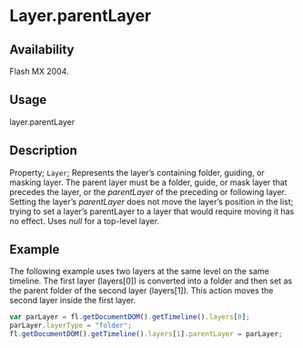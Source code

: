 # Layer.parentLayer

## Availability

Flash MX 2004.

## Usage

layer.parentLayer

## Description

Property; `Layer`; Represents the layer’s containing folder, guiding, or masking layer. The parent layer must be a folder, guide, or mask layer that precedes the layer, or the *parentLayer* of the preceding or following layer. Setting the layer’s *parentLayer* does not move the layer’s position in the list; trying to set a layer’s parentLayer to a layer that would require moving it has no effect. Uses *null* for a top-level layer.

## Example

The following example uses two layers at the same level on the same timeline. The first layer (layers\[0\]) is converted
into a folder and then set as the parent folder of the second layer (layers\[1\]). This action moves the second layer
inside the first layer.

```javascript
var parLayer = fl.getDocumentDOM().getTimeline().layers[0];
parLayer.layerType = "folder";
fl.getDocumentDOM().getTimeline().layers[1].parentLayer = parLayer;
```
